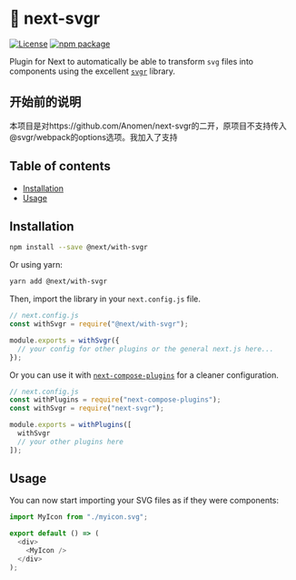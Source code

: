# :rocket: next-svgr

[![License](https://img.shields.io/npm/l/@svgr/core.svg)](https://github.com/smooth-code/svgr/blob/master/LICENSE)
[![npm package](https://img.shields.io/npm/v/next-svgr/latest.svg)](https://www.npmjs.com/package/next-svgr)

Plugin for Next to automatically be able to transform `svg` files into components using the excellent [`svgr`](https://github.com/smooth-code/svgr) library.

## 开始前的说明

本项目是对https://github.com/Anomen/next-svgr的二开，原项目不支持传入@svgr/webpack的options选项。我加入了支持

## Table of contents

- [Installation](#installation)
- [Usage](#usage)

## Installation

```bash
npm install --save @next/with-svgr
```

Or using yarn:

```bash
yarn add @next/with-svgr
```

Then, import the library in your `next.config.js` file.

```js
// next.config.js
const withSvgr = require("@next/with-svgr");

module.exports = withSvgr({
  // your config for other plugins or the general next.js here...
});
```

Or you can use it with [`next-compose-plugins`](https://github.com/cyrilwanner/next-compose-plugins) for a cleaner configuration.

```js
// next.config.js
const withPlugins = require("next-compose-plugins");
const withSvgr = require("next-svgr");

module.exports = withPlugins([
  withSvgr
  // your other plugins here
]);
```

## Usage

You can now start importing your SVG files as if they were components:

```js
import MyIcon from "./myicon.svg";

export default () => (
  <div>
    <MyIcon />
  </div>
);
```
